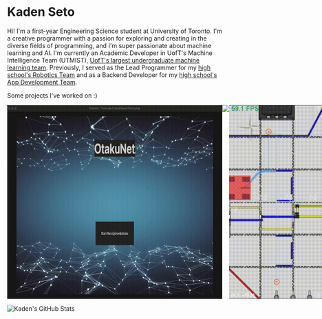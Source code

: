 # Kaden Seto

Hi! I'm a first-year Engineering Science student at University of Toronto. I'm a creative programmer with a passion for exploring and creating in the diverse fields of programming, and I'm super passionate about machine learning and AI. I'm currently an Academic Developer in UofT's Machine Intelligence Team (UTMIST), [UofT's largest undergraduate machine learning team](https://utmist.gitlab.io/). Previously, I served as the Lead Programmer for my [high school's Robotics Team](https://titansrobotics.odoo.com/) and as a Backend Developer for my [high school's App Development Team](https://app.staugustinechs.ca/).

Some projects I've worked on :) 

<div style="display: flex; justify-content: space-around;">
  <img src="recsys_demo.gif" width="500">
  <img src="mortalkombat.gif" width="500">
  <img src = "MeepMeep.gif" width=450>
  <img src = "honami_spotify_demo.gif" width=500>
  <img src = "BallisticPendulum.gif" width=700>
</div>

![Kaden's GitHub Stats](https://github-readme-stats-sigma-five.vercel.app/api?username=kseto06&show_icons=true&theme=radical&include_all_commits=true&count_private=true)
